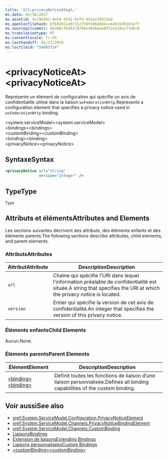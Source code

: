 ```yaml
---
title: '&lt;privacyNoticeAt&gt;'
ms.date: 03/30/2017
ms.assetid: 4cc96942-4eb9-4241-b2fd-45aa239915e8
ms.openlocfilehash: bf694911e0715275991084604ce44535d9183eff
ms.sourcegitcommit: 6b308cf6d627d78ee36dbbae8972a310ac7fd6c8
ms.translationtype: MT
ms.contentlocale: fr-FR
ms.lasthandoff: 01/23/2019
ms.locfileid: "54683714"
---
```

# <a name="ltprivacynoticeatgt"></a><span data-ttu-id="0c504-102">&lt;privacyNoticeAt&gt;</span><span class="sxs-lookup"><span data-stu-id="0c504-102">&lt;privacyNoticeAt&gt;</span></span>
<span data-ttu-id="0c504-103">Représente un élément de configuration qui spécifie un avis de confidentialité utilisé dans la liaison `wsFederationHttp`.</span><span class="sxs-lookup"><span data-stu-id="0c504-103">Represents a configuration element that specifies a privacy notice used in `wsFederationHttp` binding.</span></span>  
  
 <span data-ttu-id="0c504-104">\<system.serviceModel></span><span class="sxs-lookup"><span data-stu-id="0c504-104">\<system.serviceModel></span></span>  
<span data-ttu-id="0c504-105">\<bindings></span><span class="sxs-lookup"><span data-stu-id="0c504-105">\<bindings></span></span>  
<span data-ttu-id="0c504-106">\<customBinding></span><span class="sxs-lookup"><span data-stu-id="0c504-106">\<customBinding></span></span>  
<span data-ttu-id="0c504-107">\<binding></span><span class="sxs-lookup"><span data-stu-id="0c504-107">\<binding></span></span>  
<span data-ttu-id="0c504-108">\<privacyNotice></span><span class="sxs-lookup"><span data-stu-id="0c504-108">\<privacyNotice></span></span>  
  
## <a name="syntax"></a><span data-ttu-id="0c504-109">Syntaxe</span><span class="sxs-lookup"><span data-stu-id="0c504-109">Syntax</span></span>  
  
```xml  
<privacyNotice url="String"
               version="Integer" />
```  
  
## <a name="type"></a><span data-ttu-id="0c504-110">Type</span><span class="sxs-lookup"><span data-stu-id="0c504-110">Type</span></span>  
 `Type`  
  
## <a name="attributes-and-elements"></a><span data-ttu-id="0c504-111">Attributs et éléments</span><span class="sxs-lookup"><span data-stu-id="0c504-111">Attributes and Elements</span></span>  
 <span data-ttu-id="0c504-112">Les sections suivantes décrivent des attributs, des éléments enfants et des éléments parents.</span><span class="sxs-lookup"><span data-stu-id="0c504-112">The following sections describe attributes, child elements, and parent elements.</span></span>  
  
### <a name="attributes"></a><span data-ttu-id="0c504-113">Attributs</span><span class="sxs-lookup"><span data-stu-id="0c504-113">Attributes</span></span>  
  
|<span data-ttu-id="0c504-114">Attribut</span><span class="sxs-lookup"><span data-stu-id="0c504-114">Attribute</span></span>|<span data-ttu-id="0c504-115">Description</span><span class="sxs-lookup"><span data-stu-id="0c504-115">Description</span></span>|  
|---------------|-----------------|  
|`url`|<span data-ttu-id="0c504-116">Chaîne qui spécifie l'URI dans lequel l'information préalable de confidentialité est située.</span><span class="sxs-lookup"><span data-stu-id="0c504-116">A string that specifies the URI at which the privacy notice is located.</span></span>|  
|`version`|<span data-ttu-id="0c504-117">Entier qui spécifie la version de cet avis de confidentialité.</span><span class="sxs-lookup"><span data-stu-id="0c504-117">An integer that specifies the version of this privacy notice.</span></span>|  
  
### <a name="child-elements"></a><span data-ttu-id="0c504-118">Éléments enfants</span><span class="sxs-lookup"><span data-stu-id="0c504-118">Child Elements</span></span>  
 <span data-ttu-id="0c504-119">Aucun.</span><span class="sxs-lookup"><span data-stu-id="0c504-119">None.</span></span>  
  
### <a name="parent-elements"></a><span data-ttu-id="0c504-120">Éléments parents</span><span class="sxs-lookup"><span data-stu-id="0c504-120">Parent Elements</span></span>  
  
|<span data-ttu-id="0c504-121">Élément</span><span class="sxs-lookup"><span data-stu-id="0c504-121">Element</span></span>|<span data-ttu-id="0c504-122">Description</span><span class="sxs-lookup"><span data-stu-id="0c504-122">Description</span></span>|  
|-------------|-----------------|  
|[<span data-ttu-id="0c504-123">\<binding></span><span class="sxs-lookup"><span data-stu-id="0c504-123">\<binding></span></span>](../../../../../docs/framework/misc/binding.md)|<span data-ttu-id="0c504-124">Définit toutes les fonctions de liaison d’une liaison personnalisée.</span><span class="sxs-lookup"><span data-stu-id="0c504-124">Defines all binding capabilities of the custom binding.</span></span>|  
  
## <a name="see-also"></a><span data-ttu-id="0c504-125">Voir aussi</span><span class="sxs-lookup"><span data-stu-id="0c504-125">See also</span></span>
- <xref:System.ServiceModel.Configuration.PrivacyNoticeElement>
- <xref:System.ServiceModel.Channels.PrivacyNoticeBindingElement>
- <xref:System.ServiceModel.Channels.CustomBinding>
- [<span data-ttu-id="0c504-126">Liaisons</span><span class="sxs-lookup"><span data-stu-id="0c504-126">Bindings</span></span>](../../../../../docs/framework/wcf/bindings.md)
- [<span data-ttu-id="0c504-127">Extension de liaisons</span><span class="sxs-lookup"><span data-stu-id="0c504-127">Extending Bindings</span></span>](../../../../../docs/framework/wcf/extending/extending-bindings.md)
- [<span data-ttu-id="0c504-128">Liaisons personnalisées</span><span class="sxs-lookup"><span data-stu-id="0c504-128">Custom Bindings</span></span>](../../../../../docs/framework/wcf/extending/custom-bindings.md)
- [<span data-ttu-id="0c504-129">\<customBinding></span><span class="sxs-lookup"><span data-stu-id="0c504-129">\<customBinding></span></span>](../../../../../docs/framework/configure-apps/file-schema/wcf/custombinding.md)
